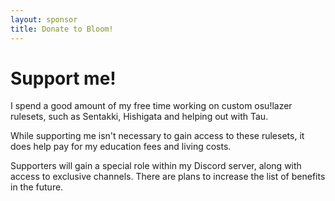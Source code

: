 ```yaml
---
layout: sponsor
title: Donate to Bloom!
---
```


# Support me!

I spend a good amount of my free time working on custom osu!lazer rulesets, such as Sentakki, Hishigata and helping out with Tau.

While supporting me isn't necessary to gain access to these rulesets, it does help pay for my education fees and living costs.

Supporters will gain a special role within my Discord server, along with access to exclusive channels. There are plans to increase the list of benefits in the future.

